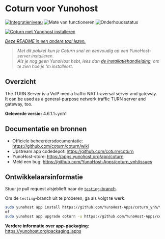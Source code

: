 <!--
NB: Deze README is automatisch gegenereerd door <https://github.com/YunoHost/apps/tree/master/tools/readme_generator>
Hij mag NIET handmatig aangepast worden.
-->

# Coturn voor Yunohost

[![Integratieniveau](https://apps.yunohost.org/badge/integration/coturn)](https://ci-apps.yunohost.org/ci/apps/coturn/)
![Mate van functioneren](https://apps.yunohost.org/badge/state/coturn)
![Onderhoudsstatus](https://apps.yunohost.org/badge/maintained/coturn)

[![Coturn met Yunohost installeren](https://install-app.yunohost.org/install-with-yunohost.svg)](https://install-app.yunohost.org/?app=coturn)

*[Deze README in een andere taal lezen.](./ALL_README.md)*

> *Met dit pakket kun je Coturn snel en eenvoudig op een YunoHost-server installeren.*  
> *Als je nog geen YunoHost hebt, lees dan [de installatiehandleiding](https://yunohost.org/install), om te zien hoe je 'm installeert.*

## Overzicht

The TURN Server is a VoIP media traffic NAT traversal server and gateway. It can be used as a general-purpose network traffic TURN server and gateway, too.

**Geleverde versie:** 4.6.1.1~ynh1
## Documentatie en bronnen

- Officiele beheerdersdocumentatie: <https://github.com/coturn/coturn/wiki>
- Upstream app codedepot: <https://github.com/coturn/coturn>
- YunoHost-store: <https://apps.yunohost.org/app/coturn>
- Meld een bug: <https://github.com/YunoHost-Apps/coturn_ynh/issues>

## Ontwikkelaarsinformatie

Stuur je pull request alsjeblieft naar de [`testing`-branch](https://github.com/YunoHost-Apps/coturn_ynh/tree/testing).

Om de `testing`-branch uit te proberen, ga als volgt te werk:

```bash
sudo yunohost app install https://github.com/YunoHost-Apps/coturn_ynh/tree/testing --debug
of
sudo yunohost app upgrade coturn -u https://github.com/YunoHost-Apps/coturn_ynh/tree/testing --debug
```

**Verdere informatie over app-packaging:** <https://yunohost.org/packaging_apps>
